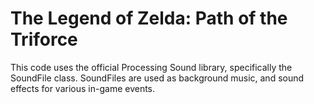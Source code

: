 # The Legend of Zelda: Path of the Triforce

This code uses the official Processing Sound library, specifically the SoundFile class.
SoundFiles are used as background music, and sound effects for various in-game events.
